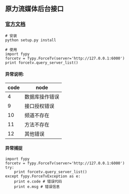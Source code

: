 ## 原力流媒体后台接口


### [官方文档](https://www.docin.com/p-508238174.html)

```
# 安装
python setup.py install

# 使用
import fypy
forcetv = fypy.ForceTv(server='http://127.0.0.1:6000')
print forcetv.query_server_list()
```

#### 异常说明:
code | node
---|---
 4| 数据库操作错误
 9| 接口授权错误
 10| 频道不存在
 11| 方法不存在
 12| 其他错误
 
#### 异常捕捉
```
import fypy
forcetv = fypy.ForceTv(server='http://127.0.0.1:6000')
try:
    print forcetv.query_server_list() 
except fypy.ForceTvException as e:
    print e.code # 错误代码
    print e.msg # 错误信息
```
 